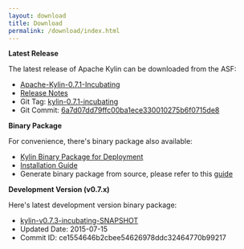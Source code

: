 ```yaml
---
layout: download
title: Download
permalink: /download/index.html
---
```


__Latest Release__

The latest release of Apache Kylin can be downloaded from the ASF:

  * [Apache-Kylin-0.7.1-Incubating](http://www.apache.org/dyn/closer.cgi/incubator/kylin/apache-kylin-0.7.1-incubating)
  * [Release Notes](../docs/release_notes.html)
  * Git Tag: [kylin-0.7.1-incubating](https://github.com/apache/incubator-kylin/tree/kylin-0.7.1-incubating)
  * Git Commit: [6a7d07dd79ffc00ba1ece330010275b6f0715de8](https://github.com/apache/incubator-kylin/commit/6a7d07dd79ffc00ba1ece330010275b6f0715de8)

__Binary Package__

For convenience, there's binary package also available:

  * [Kylin Binary Package for Deployment](kylin-0.7.2-incubating.tar.gz)
  * [Installation Guide](../docs/install)
  * Generate binary package from source, please refer to this [guide](../docs/howto/howto_package.html)
    
<!--
__ODBC Driver__

And ODBC Driver could be find here:

  * [Kylin ODBC Driver](KylinODBC.zip)
  * _ODBC Driver's source sode avaliable with 0.8 branch_
-->

__Development Version (v0.7.x)__

Here's latest development version binary package:

  * [kylin-v0.7.3-incubating-SNAPSHOT](kylin-0.7.3-incubating-SNAPSHOT.tar.gz)
  * Updated Date: 2015-07-15
  * Commit ID: ce1554646b2cbee54626978ddc32464770b99217



